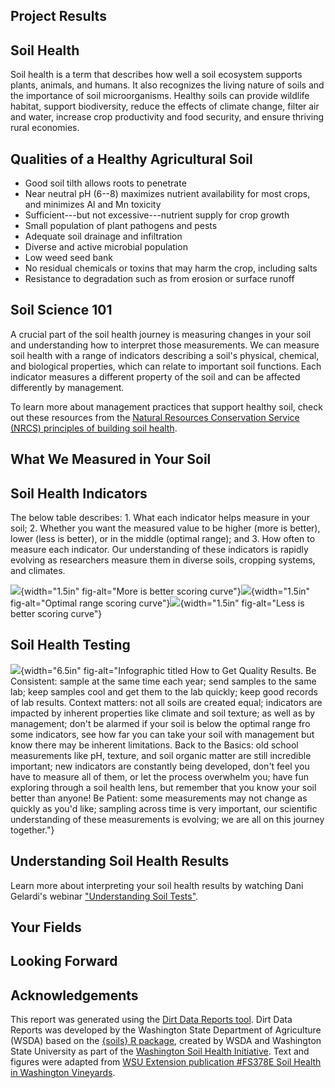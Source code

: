 <!--section:project_results-->
## Project Results


<!--section:soil_health-->
## Soil Health

Soil health is a term that describes how well a soil ecosystem supports plants,
animals, and humans. It also recognizes the living nature of soils and the
importance of soil microorganisms. Healthy soils can provide wildlife habitat,
support biodiversity, reduce the effects of climate change, filter air and
water, increase crop productivity and food security, and ensure thriving rural
economies.

<!--section:soil_qualities-->
## Qualities of a Healthy Agricultural Soil

-   Good soil tilth allows roots to penetrate
-   Near neutral pH (6--8) maximizes nutrient availability for most crops, and
    minimizes Al and Mn toxicity
-   Sufficient---but not excessive---nutrient supply for crop growth
-   Small population of plant pathogens and pests
-   Adequate soil drainage and infiltration
-   Diverse and active microbial population
-   Low weed seed bank
-   No residual chemicals or toxins that may harm the crop, including salts
-   Resistance to degradation such as from erosion or surface runoff

<!--section:soil_science-->
## Soil Science 101

A crucial part of the soil health journey is measuring changes in your soil and
understanding how to interpret those measurements. We can measure soil health
with a range of indicators describing a soil's physical, chemical, and
biological properties, which can relate to important soil functions. Each
indicator measures a different property of the soil and can be affected
differently by management.

To learn more about management practices that support healthy soil, check out
these resources from the [Natural Resources Conservation Service (NRCS)
principles of building soil
health](https://www.nrcs.usda.gov/conservation-basics/natural-resource-concerns/soils/soil-health "NRCS principles of building soil health").

<!--section:measured_soil-->
## What We Measured in Your Soil

<!--section:indicators-->
## Soil Health Indicators

The below table describes: 1. What each indicator helps measure in your soil; 2.
Whether you want the measured value to be higher (more is better), lower (less
is better), or in the middle (optimal range); and 3. How often to measure each
indicator. Our understanding of these indicators is rapidly evolving as
researchers measure them in diverse soils, cropping systems, and climates.

![](https://raw.githack.com/WA-Department-of-Agriculture/soils/main/figures/curve-more.png){width="1.5in" fig-alt="More is better scoring curve"}![](https://raw.githack.com/WA-Department-of-Agriculture/soils/main/figures/curve-optimal.png){width="1.5in" fig-alt="Optimal range scoring curve"}![](https://raw.githack.com/WA-Department-of-Agriculture/soils/main/figures/curve-less.png){width="1.5in" fig-alt="Less is better scoring curve"}

<!--section:testing-->
## Soil Health Testing

![](https://raw.githack.com/WA-Department-of-Agriculture/soils/main/figures/quality-results.png){width="6.5in"
fig-alt="Infographic titled How to Get Quality Results. Be Consistent: sample at the same time each year; send samples to the same lab; keep samples cool and get them to the lab quickly; keep good records of lab results. Context matters: not all soils are created equal; indicators are impacted by inherent properties like climate and soil texture; as well as by management; don't be alarmed if your soil is below the optimal range fro some indicators, see how far you can take your soil with management but know there may be inherent limitations. Back to the Basics: old school measurements like pH, texture, and soil organic matter are still incredible important; new indicators are constantly being developed, don't feel you have to measure all of them, or let the process overwhelm you; have fun exploring through a soil health lens, but remember that you know your soil better than anyone! Be Patient: some measurements may not change as quickly as you'd like; sampling across time is very important, our scientific understanding of these measurements is evolving; we are all on this journey together."}

## Understanding Soil Health Results

Learn more about interpreting your soil health results by watching Dani Gelardi's webinar ["Understanding Soil Tests"](https://youtu.be/-ED-gGk4yb8?si=fxfnxqrRqhkGDaiu).

<!--section:your_fields-->
## Your Fields

<!--section:looking_forward-->
## Looking Forward

<!--section:acknowledgements-->
## Acknowledgements
This report was generated using the [Dirt Data Reports tool](https://wsda.shinyapps.io/dirt-data-reports/). Dirt Data Reports was developed by the Washington State Department of Agriculture (WSDA) based on the [{soils} R package](https://wa-department-of-agriculture.github.io/soils/), created by WSDA and Washington State University as part of the [Washington Soil Health Initiative](https://washingtonsoilhealthinitiative.com/). Text and figures were adapted from [WSU Extension publication #FS378E Soil Health in Washington Vineyards](https://pubs.extension.wsu.edu/soil-health-in-washington-vineyards).

